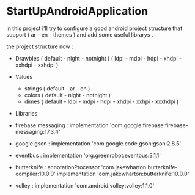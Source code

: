 # StartUpAndroidApplication

in this project i'll try to configure a good android project structure that support ( ar - en - themes ) and
add some useful librarys .

the project structure now :

- Drawbles ( default - night - notnight ) ( ldpi - mdpi - hdpi - xhdpi - xxhdpi - xxhdpi )

- Values
  
  - strings ( default - ar - en )
  - colors ( default - night - notnight )
  - dimes ( default - ldpi - mdpi - hdpi - xhdpi - xxhpi - xxxhdpi )
  
 - Libraries 
 
  - firebase messaging : implementation 'com.google.firebase:firebase-messaging:17.3.4'
  - google gson : implementation 'com.google.code.gson:gson:2.8.5'
  - eventbus : implementation 'org.greenrobot:eventbus:3.1.1'
  - butterknife : annotationProcessor 'com.jakewharton:butterknife-compiler:10.0.0'
                  implementation 'com.jakewharton:butterknife:10.0.0'
  - volley : implementation 'com.android.volley:volley:1.1.0'
